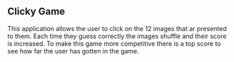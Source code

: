 ## Clicky Game

This application allows the user to click on the 12 images that ar presented to them.
Each time they guess correctly the images shuffle and their score is increased.
To make this game more competitive there is a top score to see how far the user has gotten in the game.
